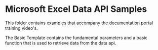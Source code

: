 # Microsoft Excel Data API Samples

This folder contains examples that accompany the [documentation portal](https://dev.data.thekalibratecloud.com/portal) training video's.

The Basic Template contains the fundamental parameters and a basic function that is used to retrieve data from the data api.
